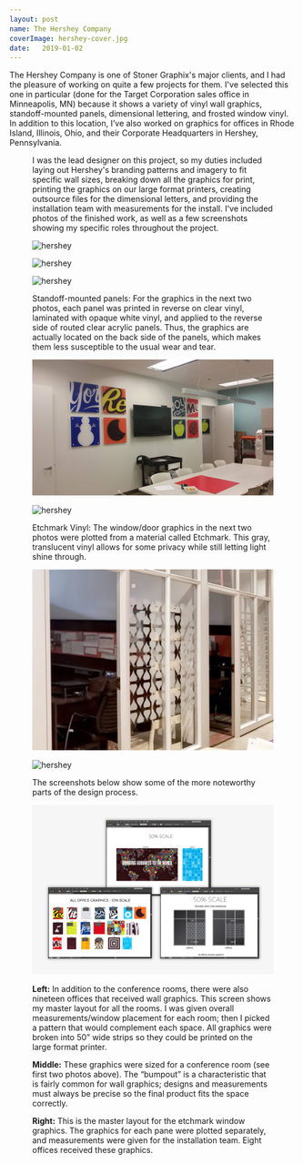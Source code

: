 ```yaml
---
layout: post
name: The Hershey Company
coverImage: hershey-cover.jpg
date:   2019-01-02
---
```


The Hershey Company is one of Stoner Graphix's major clients, and I had the pleasure of working on quite a few projects for them. I've selected this one in particular (done for the Target Corporation sales office in Minneapolis, MN) because it shows a variety of vinyl wall graphics, standoff-mounted panels, dimensional lettering, and frosted window vinyl.  In addition to this location, I’ve also worked on graphics for offices in Rhode Island, Illinois, Ohio, and their Corporate Headquarters in Hershey, Pennsylvania.

<figure>
    <figcaption>
        <p>I was the lead designer on this project, so my duties included laying out Hershey's branding patterns and imagery to fit specific wall sizes, breaking down all the graphics for print, printing the graphics on our large format printers, creating outsource files for the dimensional letters, and providing the installation team with measurements for the install. I've included photos of the finished work, as well as a few screenshots showing my specific roles throughout the project.</p>
    </figcaption>
    <img src="../img/hershey-1.jpg" alt="hershey" />
</figure>
<figure>
    <img src="../img/hershey-2.jpg" alt="hershey" />
</figure>
<figure>
    <img src="../img/hershey-4.jpg" alt="hershey" />
</figure>
<figure>
    <figcaption>
        <p>Standoff-mounted panels: For the graphics in the next two photos, each panel was printed in reverse on clear vinyl, laminated with opaque white vinyl, and applied to the reverse side of routed clear acrylic panels. Thus, the graphics are actually located on the back side of the panels, which makes them less susceptible to the usual wear and tear.</p>
    </figcaption>
    <img src="../img/hershey-5.jpg" alt="hershey" />
</figure>
<figure>
    <img src="../img/hershey-6.jpg" alt="hershey" />
</figure>
<figure>
    <figcaption>
        <p>Etchmark Vinyl: The window/door graphics in the next two photos were plotted from a material called Etchmark. This gray, translucent vinyl allows for some privacy while still letting light shine through.</p>
    </figcaption>
    <img src="../img/hershey-3.jpg" alt="hershey" />
</figure>
<figure>
    <img src="../img/hershey-7.jpg" alt="hershey" />
</figure>
<figure>
    <figcaption>
        <p>The screenshots below show some of the more noteworthy parts of the design process.</p>
    </figcaption>
    <img src="../img/hershey-8.jpg" alt="hershey" />
    <figcaption>
        <p><strong>Left:</strong> In addition to the conference rooms, there were also nineteen offices that received wall graphics. This screen shows my master layout for all the rooms. I was given overall measurements/window placement for each room; then I picked a pattern that would complement each space. All graphics were broken into 50” wide strips so they could be printed on the large format printer.</p>
        <p><strong>Middle:</strong> These graphics were sized for a conference room (see first two photos above). The “bumpout” is a characteristic that is fairly common for wall graphics; designs and measurements must always be precise so the final product fits the space correctly.</p>
        <p><strong>Right:</strong> This is the master layout for the etchmark window graphics. The graphics for each pane were plotted separately, and measurements were given for the installation team. Eight offices received these graphics.</p>
    </figcaption>
</figure>
